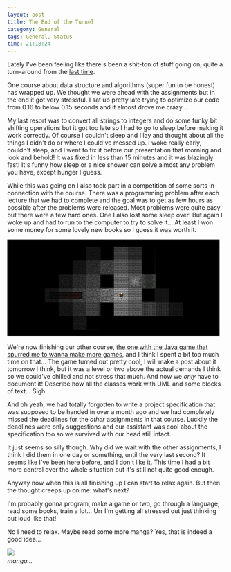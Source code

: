 ```yaml
---
layout: post
title: The End of the Tunnel
category: General
tags: General, Status
time: 21:18:24
---
```

Lately I've been feeling like there's been a shit-ton of stuff going on, quite a turn-around from the [last time](/blog/2011/09/30/being_productive).

One course about data structure and algorithms (super fun to be honest) has wrapped up. We thought we were ahead with the assignments but in the end it got very stressful. I sat up pretty late trying to optimize our code from 0.16 to below 0.15 seconds and it almost drove me crazy... 

My last resort was to convert all strings to integers and do some funky bit shifting operations but it got too late so I had to go to sleep before making it work correctly. Of course I couldn't sleep and I lay and thought about all the things I didn't do or where I could've messed up. I woke really early, couldn't sleep, and I went to fix it before our presentation that morning and look and behold! It was fixed in less than 15 minutes and it was blazingly fast! It's funny how sleep or a nice shower can solve almost any problem you have, except hunger I guess.

While this was going on I also took part in a competition of some sorts in connection with the course. There was a programming problem after each lecture that we had to complete and the goal was to get as few hours as possible after the problems were released. Most problems were quite easy but there were a few hard ones. One I also lost some sleep over! But again I woke up and had to run to the computer to try to solve it... At least I won some money for some lovely new books so I guess it was worth it.

<div class="center"><img src="/images/sneak.png" /></div>

We're now finishing our other course, [the one with the Java game that spurred me to wanna make more games](/blog/2011/09/12/10_games_in_10_languages), and I think I spent a bit too much time on that... The game turned out pretty cool, I will make a post about it tomorrow I think, but it was a level or two above the actual demands I think so we could've chilled and not stress that much. And now we *only* have to document it! Describe how all the classes work with UML and some blocks of text... Sigh.

And oh yeah, we had totally forgotten to write a project specification that was supposed to be handed in over a month ago and we had completely missed the deadlines for the *other* assignments in that course. Luckily the deadlines were only suggestions and our assistant was cool about the specification too so we survived with our head still intact.

It just seems so silly though. Why did we wait with the other assignments, I think I did them in one day or something, until the very last second? It seems like I've been here before, and I don't like it. This time I had a bit more control over the whole situation but it's still not quite good enough.

Anyway now when this is all finishing up I can start to relax again. But then the thought creeps up on me: what's next?

I'm probably gonna program, make a game or two, go through a language, read some books, train a lot... Urr I'm getting all stressed out just thinking out loud like that!

No I need to relax. Maybe read some more manga? Yes, that is indeed a good idea...

<div class="center">
  <img src="http://i.imgur.com/WwR5X.jpg" width="400" /><br />
  <em>manga...</em>
</div>


